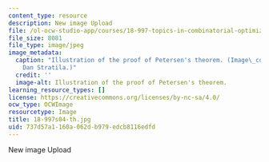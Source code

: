 ```yaml
---
content_type: resource
description: New image Upload
file: /ol-ocw-studio-app/courses/18-997-topics-in-combinatorial-optimization-spring-2004/737d57a1160a062db979edcb8116edfd_18-997s04-th.jpg
file_size: 8081
file_type: image/jpeg
image_metadata:
  caption: "Illustration of the proof of Petersen's theorem. (Image\_courtesy of\_\
    Dan Stratila.)"
  credit: ''
  image-alt: Illustration of the proof of Petersen's theorem.
learning_resource_types: []
license: https://creativecommons.org/licenses/by-nc-sa/4.0/
ocw_type: OCWImage
resourcetype: Image
title: 18-997s04-th.jpg
uid: 737d57a1-160a-062d-b979-edcb8116edfd
---
```

New image Upload